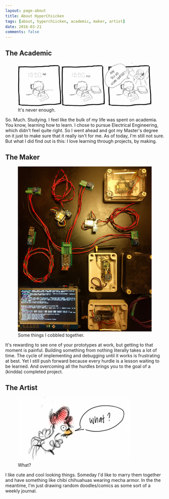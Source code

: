 ```yaml
---
layout: page-about
title: About HyperChiicken
tags: [about, hyperchiicken, academic, maker, artist]
date: 2016-03-21
comments: false
---
```

    
## The Academic
<figure>
	<a href="academic_image"><img src="/assets/img/sketch-2.jpg"></a>
	<figcaption>It's never enough.</figcaption>
</figure>

So. Much. Studying. I feel like the bulk of my life was spent on academia. You know, learning how to learn. I chose to pursue Electrical Engineering, which didn't feel quite right. So I went ahead and got my Master's degree on it just to make sure that it really isn't for me. As of today, I'm still not sure. But what I did find out is this: I love learning through projects, by making.

## The Maker
<figure>
	<a href="maker_image"><img src="/assets/img/maker.jpg"></a>
	<figcaption>Some things I cobbled together.</figcaption>
</figure>

It's rewarding to see one of your prototypes at work, but getting to that moment is painful. Building something from nothing literally takes a lot of time. The cycle of implementing and debugging until it works is frustrating at best. Yet I still push forward because every hurdle is a lesson waiting to be learned. And overcoming all the hurdles brings you to the goal of a (kindda) completed project.

## The Artist
<figure>
	<a href="maker_image"><img src="/assets/img/artist.jpg"></a>
	<figcaption>What?</figcaption>
</figure>

I like cute and cool looking things. Someday I'd like to marry them together and have something like chibi chihuahuas wearing mecha armor. In the the meantime, I'm just drawing random doodles/comics as some sort of a weekly journal.
